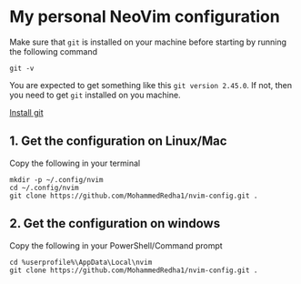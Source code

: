# My personal NeoVim configuration
Make sure that `git` is installed on your machine before starting by running the following command

    git -v
You are expected to get something like this `git version 2.45.0`. If not, then you need to get `git` installed on you machine.

[Install git](https://git-scm.com/downloads)
## 1. Get the configuration on Linux/Mac
Copy the following in your terminal

    mkdir -p ~/.config/nvim
    cd ~/.config/nvim
    git clone https://github.com/MohammedRedha1/nvim-config.git .

## 2. Get the configuration on windows
Copy the following in your PowerShell/Command prompt

    cd %userprofile%\AppData\Local\nvim
    git clone https://github.com/MohammedRedha1/nvim-config.git .
